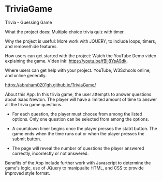 # TriviaGame
Trivia - Guessing Game

What the project does: Multiple choice trivia quiz with timer. 

Why the project is useful:  More work with JQUERY, to include loops, timers, and remove/hide features.

How users can get started with the project:  Watch the YouTube Demo video explaining the game.  Video ink: https://youtu.be/fBIj8YsA9dk. 

Where users can get help with your project.  YouTube, W3Schools online, and online generally.


https://abraham0201gh.github.io/TriviaGame/

About this App:  In this trivia game, the user attempts to answer questions about Isaac Newton.  The player will have a limited amount of time to answer all the trivia game questions.

- For each question, the player must choose from among the listed options.  Only one question can be selected from among the options.  

- A countdown timer begins once the player presses the statrt button.  The game ends when the time runs out or when the player presses the submit button. 

- The page will reveal the number of questions the player answered correctly, incorrectly or not answered.

Benefits of the App include further work with Javascript to determine the game's logic, use of JQuery to manipualte HTML, and CSS to provide improved style format.

